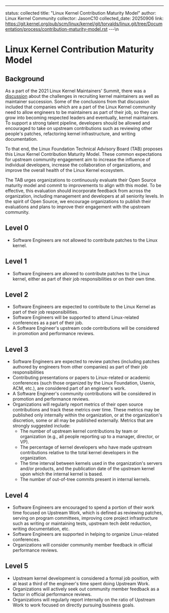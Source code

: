 ---
status: collected
title: "Linux Kernel Contribution Maturity Model"
author: Linux Kernel Community
collector: JasonC10
collected_date: 20250906
link: https://git.kernel.org/pub/scm/linux/kernel/git/torvalds/linux.git/tree/Documentation/process/contribution-maturity-model.rst
---\n
# Linux Kernel Contribution Maturity Model

## Background

As a part of the 2021 Linux Kernel Maintainers' Summit, there was a
[discussion](https://lwn.net/Articles/870581/) about the challenges in
recruiting kernel maintainers as well as maintainer succession. Some of
the conclusions from that discussion included that companies which are a
part of the Linux Kernel community need to allow engineers to be
maintainers as part of their job, so they can grow into becoming
respected leaders and eventually, kernel maintainers. To support a
strong talent pipeline, developers should be allowed and encouraged to
take on upstream contributions such as reviewing other people's patches,
refactoring kernel infrastructure, and writing documentation.

To that end, the Linux Foundation Technical Advisory Board (TAB)
proposes this Linux Kernel Contribution Maturity Model. These common
expectations for upstream community engagement aim to increase the
influence of individual developers, increase the collaboration of
organizations, and improve the overall health of the Linux Kernel
ecosystem.

The TAB urges organizations to continuously evaluate their Open Source
maturity model and commit to improvements to align with this model. To
be effective, this evaluation should incorporate feedback from across
the organization, including management and developers at all seniority
levels. In the spirit of Open Source, we encourage organizations to
publish their evaluations and plans to improve their engagement with the
upstream community.

## Level 0

- Software Engineers are not allowed to contribute patches to the Linux
  kernel.

## Level 1

- Software Engineers are allowed to contribute patches to the Linux
  kernel, either as part of their job responsibilities or on their own
  time.

## Level 2

- Software Engineers are expected to contribute to the Linux Kernel as
  part of their job responsibilities.
- Software Engineers will be supported to attend Linux-related
  conferences as a part of their job.
- A Software Engineer's upstream code contributions will be considered
  in promotion and performance reviews.

## Level 3

- Software Engineers are expected to review patches (including patches
  authored by engineers from other companies) as part of their job
  responsibilities
- Contributing presentations or papers to Linux-related or academic
  conferences (such those organized by the Linux Foundation, Usenix,
  ACM, etc.), are considered part of an engineer's work.
- A Software Engineer's community contributions will be considered in
  promotion and performance reviews.
- Organizations will regularly report metrics of their open source
  contributions and track these metrics over time. These metrics may be
  published only internally within the organization, or at the
  organization's discretion, some or all may be published externally.
  Metrics that are strongly suggested include:
  - The number of upstream kernel contributions by team or organization
    (e.g., all people reporting up to a manager, director, or VP).
  - The percentage of kernel developers who have made upstream
    contributions relative to the total kernel developers in the
    organization.
  - The time interval between kernels used in the organization's servers
    and/or products, and the publication date of the upstream kernel
    upon which the internal kernel is based.
  - The number of out-of-tree commits present in internal kernels.

## Level 4

- Software Engineers are encouraged to spend a portion of their work
  time focused on Upstream Work, which is defined as reviewing patches,
  serving on program committees, improving core project infrastructure
  such as writing or maintaining tests, upstream tech debt reduction,
  writing documentation, etc.
- Software Engineers are supported in helping to organize Linux-related
  conferences.
- Organizations will consider community member feedback in official
  performance reviews.

## Level 5

- Upstream kernel development is considered a formal job position, with
  at least a third of the engineer's time spent doing Upstream Work.
- Organizations will actively seek out community member feedback as a
  factor in official performance reviews.
- Organizations will regularly report internally on the ratio of
  Upstream Work to work focused on directly pursuing business goals.

